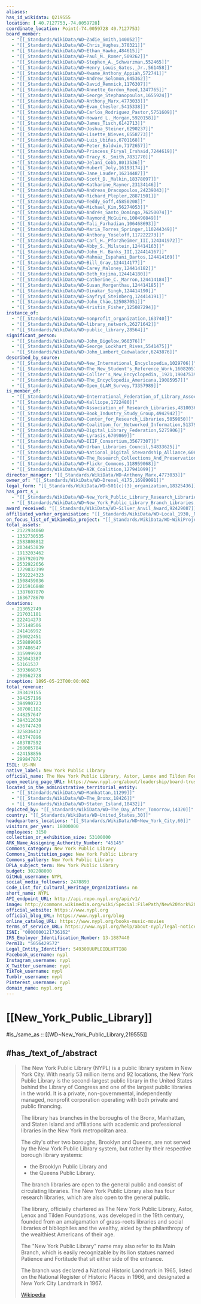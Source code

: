 ```yaml
---
aliases:
has_id_wikidata: Q219555
location: [ 40.7127753,-74.0059728]
coordinate_location: Point(-74.0059728 40.7127753)
board_member:
  - "[[_Standards/WikiData/WD~Zadie_Smith,140052]]"
  - "[[_Standards/WikiData/WD~Chris_Hughes,370321]]"
  - "[[_Standards/WikiData/WD~Ethan_Hawke,484615]]"
  - "[[_Standards/WikiData/WD~Paul_M._Romer,509262]]"
  - "[[_Standards/WikiData/WD~Stephen_A._Schwarzman,552465]]"
  - "[[_Standards/WikiData/WD~Henry_Louis_Gates,_Jr.,561458]]"
  - "[[_Standards/WikiData/WD~Kwame_Anthony_Appiah,572741]]"
  - "[[_Standards/WikiData/WD~Andrew_Solomon,645362]]"
  - "[[_Standards/WikiData/WD~David_Remnick,1176307]]"
  - "[[_Standards/WikiData/WD~Annette_Gordon_Reed,1247765]]"
  - "[[_Standards/WikiData/WD~George_Stephanopoulos,1655924]]"
  - "[[_Standards/WikiData/WD~Anthony_Marx,4773033]]"
  - "[[_Standards/WikiData/WD~Evan_Chesler,5415338]]"
  - "[[_Standards/WikiData/WD~Carlos_Rodriguez_Pastor,5751609]]"
  - "[[_Standards/WikiData/WD~Howard_L._Morgan,5920158]]"
  - "[[_Standards/WikiData/WD~James_Tisch,6142713]]"
  - "[[_Standards/WikiData/WD~Joshua_Steiner,6290237]]"
  - "[[_Standards/WikiData/WD~Lisette_Nieves,6558773]]"
  - "[[_Standards/WikiData/WD~Luis_Ubiñas,6701168]]"
  - "[[_Standards/WikiData/WD~Peter_Baldwin,7172657]]"
  - "[[_Standards/WikiData/WD~Princess_Firyal_Irshaid,7244619]]"
  - "[[_Standards/WikiData/WD~Tracy_K._Smith,7831770]]"
  - "[[_Standards/WikiData/WD~Jelani_Cobb,8013536]]"
  - "[[_Standards/WikiData/WD~Hubert_Joly,16193174]]"
  - "[[_Standards/WikiData/WD~Jane_Lauder,16214487]]"
  - "[[_Standards/WikiData/WD~Scott_D._Malkin,18378097]]"
  - "[[_Standards/WikiData/WD~Katharine_Rayner,23134146]]"
  - "[[_Standards/WikiData/WD~Andreas_Dracopoulos,24239043]]"
  - "[[_Standards/WikiData/WD~Richard_Plepler,28871501]]"
  - "[[_Standards/WikiData/WD~Teddy_Goff,45850208]]"
  - "[[_Standards/WikiData/WD~Michael_Kim,56274053]]"
  - "[[_Standards/WikiData/WD~Andrés_Santo_Domingo,76250074]]"
  - "[[_Standards/WikiData/WD~Raymond_McGuire,100490849]]"
  - "[[_Standards/WikiData/WD~Tali_Farhadian,106468693]]"
  - "[[_Standards/WikiData/WD~Maria_Torres_Springer,110244349]]"
  - "[[_Standards/WikiData/WD~Anthony_Yoseloff,117222273]]"
  - "[[_Standards/WikiData/WD~Carl_H._Pforzheimer_III,124341972]]"
  - "[[_Standards/WikiData/WD~Abby_S._Milstein,124414163]]"
  - "[[_Standards/WikiData/WD~John_H._Banks_III,124414167]]"
  - "[[_Standards/WikiData/WD~Mahnaz_Ispahani_Bartos,124414169]]"
  - "[[_Standards/WikiData/WD~Bill_Gray,124414177]]"
  - "[[_Standards/WikiData/WD~Carey_Maloney,124414182]]"
  - "[[_Standards/WikiData/WD~Beth_Kojima,124414180]]"
  - "[[_Standards/WikiData/WD~Catherine_C._Marron,124414184]]"
  - "[[_Standards/WikiData/WD~Susan_Morgenthau,124414185]]"
  - "[[_Standards/WikiData/WD~Dinakar_Singh,124414190]]"
  - "[[_Standards/WikiData/WD~Gayfryd_Steinberg,124414191]]"
  - "[[_Standards/WikiData/WD~John_Chao,125087051]]"
  - "[[_Standards/WikiData/WD~Kristin_Fisher,125087294]]"
instance_of:
  - "[[_Standards/WikiData/WD~nonprofit_organization,163740]]"
  - "[[_Standards/WikiData/WD~library_network,26271642]]"
  - "[[_Standards/WikiData/WD~public_library,28564]]"
significant_person:
  - "[[_Standards/WikiData/WD~John_Bigelow,960376]]"
  - "[[_Standards/WikiData/WD~George_Lockhart_Rives,5541475]]"
  - "[[_Standards/WikiData/WD~John_Lambert_Cadwalader,6243876]]"
described_by_source:
  - "[[_Standards/WikiData/WD~New_International_Encyclopedia,1029706]]"
  - "[[_Standards/WikiData/WD~The_New_Student's_Reference_Work,16082057]]"
  - "[[_Standards/WikiData/WD~Collier's_New_Encyclopedia,_1921,19047539]]"
  - "[[_Standards/WikiData/WD~The_Encyclopedia_Americana,19085957]]"
  - "[[_Standards/WikiData/WD~Open_GLAM_Survey,73357989]]"
is_member_of:
  - "[[_Standards/WikiData/WD~International_Federation_of_Library_Associations_and_Institutions,1334284]]"
  - "[[_Standards/WikiData/WD~Kalliope,1722480]]"
  - "[[_Standards/WikiData/WD~Association_of_Research_Libraries,4810036]]"
  - "[[_Standards/WikiData/WD~Book_Industry_Study_Group,4942942]]"
  - "[[_Standards/WikiData/WD~Center_for_Research_Libraries,5059850]]"
  - "[[_Standards/WikiData/WD~Coalition_for_Networked_Information,5137944]]"
  - "[[_Standards/WikiData/WD~Digital_Library_Federation,5275906]]"
  - "[[_Standards/WikiData/WD~Lyrasis,6709869]]"
  - "[[_Standards/WikiData/WD~IIIF_Consortium,35677307]]"
  - "[[_Standards/WikiData/WD~Urban_Libraries_Council,54833625]]"
  - "[[_Standards/WikiData/WD~National_Digital_Stewardship_Alliance,60607639]]"
  - "[[_Standards/WikiData/WD~The_Research_Collections_And_Preservation_Consortium,64005076]]"
  - "[[_Standards/WikiData/WD~Flickr_Commons,118959068]]"
  - "[[_Standards/WikiData/WD~A2K_Coalition,127941099]]"
director_manager: "[[_Standards/WikiData/WD~Anthony_Marx,4773033]]"
owner_of: "[[_Standards/WikiData/WD~Drexel_4175,16989091]]"
legal_form: "[[_Standards/WikiData/WD~501(c)(3)_organization,18325436]]"
has_part_s_:
  - "[[_Standards/WikiData/WD~New_York_Public_Library_Research_Libraries,58242826]]"
  - "[[_Standards/WikiData/WD~New_York_Public_Library_Branch_Libraries,69487151]]"
award_received: "[[_Standards/WikiData/WD~Silver_Anvil_Award,92429087]]"
affiliated_worker_organisation: "[[_Standards/WikiData/WD~Local_1930,_New_York_Public_Library_Guild,102166986]]"
on_focus_list_of_Wikimedia_project: "[[_Standards/WikiData/WD~WikiProject_New_York_Public_Library,121437821]]"
total_assets:
  - 2122934060
  - 1332730535
  - 2583808812
  - 2034453839
  - 1913203462
  - 2667920179
  - 2532922656
  - 1729832399
  - 1592224323
  - 1508459036
  - 2215916848
  - 1387607870
  - 1636778670
donations:
  - 213052749
  - 217031181
  - 222414273
  - 375148506
  - 241416992
  - 250022451
  - 258889085
  - 307486547
  - 315999928
  - 325043387
  - 53161537
  - 339366875
  - 290562728
inception: 1895-05-23T00:00:00Z
total_revenue:
  - 393419155
  - 394257196
  - 394990723
  - 307001102
  - 448257647
  - 394312630
  - 436747420
  - 325836412
  - 403747896
  - 403787592
  - 268005784
  - 424158856
  - 299847872
ISIL: US-NN
native_label: New York Public Library
official_name: The New York Public Library, Astor, Lenox and Tilden Foundations
open_meeting_page_URL: https://www.nypl.org/about/leadership/board-trustees/meetings-schedule
located_in_the_administrative_territorial_entity:
  - "[[_Standards/WikiData/WD~Manhattan,11299]]"
  - "[[_Standards/WikiData/WD~The_Bronx,18426]]"
  - "[[_Standards/WikiData/WD~Staten_Island,18432]]"
depicted_by: "[[_Standards/WikiData/WD~The_Day_After_Tomorrow,14320]]"
country: "[[_Standards/WikiData/WD~United_States,30]]"
headquarters_locations: "[[_Standards/WikiData/WD~New_York_City,60]]"
visitors_per_year: 18000000
employees: 3150
collection_or_exhibition_size: 53100000
ARK_Name_Assigning_Authority_Number: "45145"
Commons_category: New York Public Library
Commons_Institution_page: New York Public Library
Commons_gallery: New York Public Library
DPLA_subject_term: New York Public Library
budget: 302208000
GitHub_username: NYPL
social_media_followers: 2478893
Code_List_for_Cultural_Heritage_Organizations: nn
short_name: NYPL
API_endpoint_URL: http://api.repo.nypl.org/api/v1/
image: http://commons.wikimedia.org/wiki/Special:FilePath/New%20York%20Public%20Library%20-%20Main%20Branch%20%2851396225599%29.jpg
official_website: https://www.nypl.org
official_blog_URL: https://www.nypl.org/blog
online_catalog_URL: https://www.nypl.org/books-music-movies
terms_of_service_URL: https://www.nypl.org/help/about-nypl/legal-notices/website-terms-and-conditions
ISNI: "0000000121736162"
IRS_Employer_Identification_Number: 13-1887440
PermID: "5056429572"
Legal_Entity_Identifier: 549300UUPLEIDLHTTI88
Facebook_username: nypl
Instagram_username: nypl
X_Twitter_username: nypl
TikTok_username: nypl
Tumblr_username: nypl
Pinterest_username: nypl
domain_name: nypl.org
---
```


# [[New_York_Public_Library]] 

#is_/same_as :: [[WD~New_York_Public_Library,219555]] 

## #has_/text_of_/abstract 

> The New York Public Library (NYPL) is a public library system in New York City. 
> With nearly 53 million items and 92 locations, 
> the New York Public Library is the second-largest public library in the United States 
> behind the Library of Congress and one of the largest public libraries in the world. 
> It is a private, non-governmental, independently managed, nonprofit corporation 
> operating with both private and public financing.
>
> The library has branches in the boroughs of the Bronx, Manhattan, and Staten Island 
> and affiliations with academic and professional libraries in the New York metropolitan area. 
> 
> The city's other two boroughs, Brooklyn and Queens, 
> are not served by the New York Public Library system, 
> but rather by their respective borough library systems: 
> - the Brooklyn Public Library and 
> - the Queens Public Library. 
> 
> The branch libraries are open to the general public and consist of circulating libraries. 
> The New York Public Library also has four research libraries, 
> which are also open to the general public.
>
> The library, 
> officially chartered as The New York Public Library, Astor, Lenox and Tilden Foundations, 
> was developed in the 19th century, founded from an amalgamation of grass-roots libraries 
> and social libraries of bibliophiles and the wealthy, 
> aided by the philanthropy of the wealthiest Americans of their age.
>
> The "New York Public Library" name may also refer to its Main Branch, 
> which is easily recognizable by its lion statues named Patience and Fortitude 
> that sit either side of the entrance. 
> 
> The branch was declared a National Historic Landmark in 1965, 
> listed on the National Register of Historic Places in 1966, 
> and designated a New York City Landmark in 1967.
>
> [Wikipedia](https://en.wikipedia.org/wiki/New%20York%20Public%20Library) 

